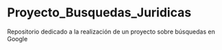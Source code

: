 # Proyecto_Busquedas_Juridicas
Repositorio dedicado a la realización de un proyecto sobre búsquedas en Google
